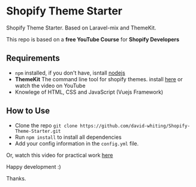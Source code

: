 # Shopify Theme Starter

Shopify Theme Starter.  Based on Laravel-mix and ThemeKit.

This repo is based on a **free YouTube Course** for **Shopify Developers**

## Requirements
* `npm` installed, if you don't have, isntall [nodejs](https://nodejs.org/en/)
* **ThemeKit** The command line tool for shopify themes. install [here](https://shopify.github.io/themekit/) or watch the video on YouTube 
* Knowlege of HTML, CSS and JavaScript (Vuejs Framework)


## How to Use
* Clone the repo `git clone https://github.com/david-whiting/Shopify-Theme-Starter.git`
* Run `npm install` to install all dependencies
* Add your config information in the `config.yml` file.

Or, watch this video for practical work [here](https://youtu.be/hYr0oIGVS-I)


Happy development :) 

Thanks. 
